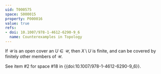 ```yaml
---
uid: T000575
space: S000015
property: P000016
value: true
refs:
- doi: 10.1007/978-1-4612-6290-9_6
  name: Counterexamples in Topology
---
```


If $\mathcal{U}$ is an open cover an $U \in \mathcal{U}$, then $X \setminus U$ is finite, and can be covered by finitely other members of $\mathcal{U}$.

See item #2 for space #18 in {{doi:10.1007/978-1-4612-6290-9_6}}.
